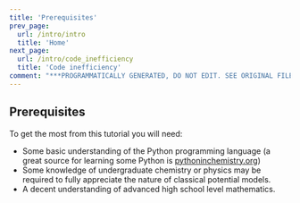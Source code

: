 ```yaml
---
title: 'Prerequisites'
prev_page:
  url: /intro/intro
  title: 'Home'
next_page:
  url: /intro/code_inefficiency
  title: 'Code inefficiency'
comment: "***PROGRAMMATICALLY GENERATED, DO NOT EDIT. SEE ORIGINAL FILES IN /content***"
---
```

## Prerequisites

To get the most from this tutorial you will need:

- Some basic understanding of the Python programming language (a great source for learning some Python is [pythoninchemistry.org](http://pythoninchemistry.org))
- Some knowledge of undergraduate chemistry or physics may be required to fully appreciate the nature of classical potential models.
- A decent understanding of advanced high school level mathematics.
